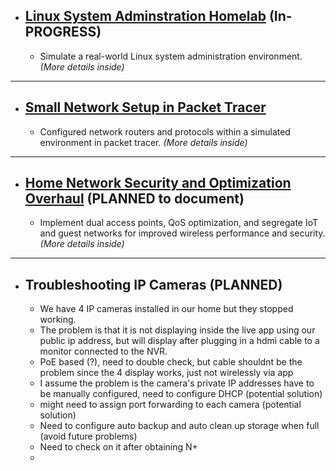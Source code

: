- ## [Linux System Adminstration Homelab](Linux/README.md) (In-PROGRESS)
  - Simulate a real-world Linux system administration environment. *(More details inside)*

---

- ## [Small Network Setup in Packet Tracer](RoutingPT/README.md)
  - Configured network routers and protocols within a simulated environment in packet tracer. *(More details inside)*
   
---

- ## [Home Network Security and Optimization Overhaul](Home/README.md) (PLANNED to document)
  - Implement dual access points, QoS optimization, and segregate IoT and guest networks for improved wireless performance and security. *(More details inside)*

---

- ## Troubleshooting IP Cameras (PLANNED)
  - We have 4 IP cameras installed in our home but they stopped working.
  - The problem is that it is not displaying inside the live app using our public ip address, but will display after plugging in a hdmi cable to a monitor connected to the NVR.
  - PoE based (?), need to double check, but cable shouldnt be the problem since the 4 display works, just not wirelessly via app
  - I assume the problem is the camera's private IP addresses have to be manually configured, need to configure DHCP (potential solution) 
  - might need to assign port forwarding to each camera (potential solution) 
  - Need to configure auto backup and auto clean up storage when full (avoid future problems)
  - Need to check on it after obtaining N+ 
  - 
